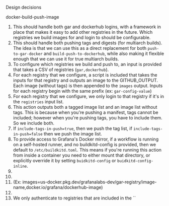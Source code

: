 Design decisions

docker-build-push-image

1. This should handle both gar and dockerhub logins, with a framework in place that makes it easy to add other
   registries in the future. Which registries we build images for and login to should be configurable.
2. This should handle both pushing tags and digests (for multiarch builds). The idea is that we can use this as a direct
   replacement for both `push-to-gar-docker` and `build-push-to-dockerhub`, while also making it flexible enough that we
   can use it for true multiarch builds.
2. To configure which registries we build and push to, an input is provided that takes a CSV of
   registries (`gar,dockerhub`).
3. For each registry that we configure, a script is included that takes the inputs for that registry and outputs an
   image to the
   GITHUB_OUTPUT. Each image (without tags) is then appended to the `images` output. Inputs for each registry begin with
   the same prefix (ex: `gar-config-value`)
4. For each registry that we configure, we only login to that registry if it's in the `registries` input list.
5. This action outputs both a tagged image list and an image list without tags. This is because when you're pushing a
   manifest, tags cannot be
   included; however when you're pushing tags, you have to include them. So we include both.
6. If `include-tags-in-push=true`, then we push the tag list, if `include-tags-in-push=false` then we push the image
   list.
7. To provide access to Grafana's Docker mirror, if a workflow is running on a self-hosted runner, and no
   buildkitd-config is provided, then we default to `/etc/buildkitd.toml`. This means if you're running this action from
   inside a container you need to either mount that directory, or explicitly override it by setting `buidkitd-config`
   or `buidkitd-config-inline`.
5.
6.
7. (Ex: images=us-docker.pkg.dev/grafanalabs-dev/gar-registry/image-name,docker.io/grafana/dockerhub-image)
5.
3. We only authenticate to registries that are included in the ``
